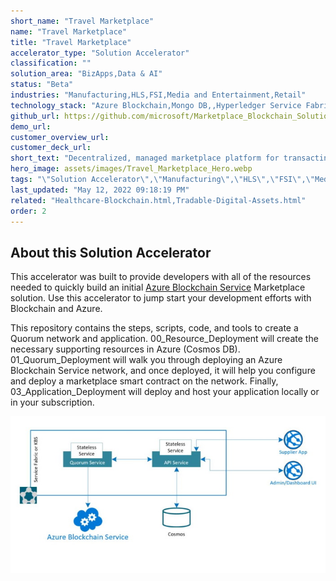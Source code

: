 ```yaml
---
short_name: "Travel Marketplace"
name: "Travel Marketplace"
title: "Travel Marketplace"
accelerator_type: "Solution Accelerator"
classification: ""
solution_area: "BizApps,Data & AI"
status: "Beta"
industries: "Manufacturing,HLS,FSI,Media and Entertainment,Retail"
technology_stack: "Azure Blockchain,Mongo DB,,Hyperledger Service Fabric,Visual Studio"
github_url: https://github.com/microsoft/Marketplace_Blockchain_Solution_Accelerator
demo_url: 
customer_overview_url: 
customer_deck_url: 
short_text: "Decentralized, managed marketplace platform for transacting between multiple individuals or organizations."
hero_image: assets/images/Travel_Marketplace_Hero.webp
tags: "\"Solution Accelerator\",\"Manufacturing\",\"HLS\",\"FSI\",\"Media and Entertainment\",\"Retail\",\"Azure Blockchain\",\"Mongo DB,\",\"Hyperledger Service Fabric\",\"Visual Studio\",\"BizApps\",\"Data & AI\",\"Beta\""
last_updated: "May 12, 2022 09:18:19 PM"
related: "Healthcare-Blockchain.html,Tradable-Digital-Assets.html"
order: 2
---
```

## About this Solution Accelerator

This accelerator was built to provide developers with all of the resources needed to quickly build an initial [Azure Blockchain Service](https://azure.microsoft.com/en-us/services/blockchain-service/) Marketplace solution. Use this accelerator to jump start your development efforts with Blockchain and Azure.

This repository contains the steps, scripts, code, and tools to create a Quorum network and application. 00_Resource_Deployment will create the necessary supporting resources in Azure (Cosmos DB). 01_Quorum_Deployment will walk you through deploying an Azure Blockchain Service network, and once deployed, it will help you configure and deploy a marketplace smart contract on the network. Finally, 03_Application_Deployment will deploy and host your application locally or in your subscription.

![Architecture](../assets/images/TMarchitecture.jpg)

